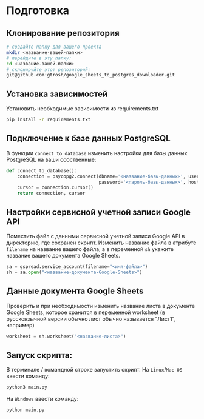 # Подготовка
## Клонирование репозитория
```bash
# создайте папку для вашего проекта
mkdir <название-вашей-папки>
# перейдите в эту папку:
cd <название-вашей-папки>
# склонируйте этот репозиторий:
git@github.com:gtrosh/google_sheets_to_postgres_downloader.git
```

## Установка зависимостей
Установить необходимые зависимости из requirements.txt
```bash
pip install -r requirements.txt
```

## Подключение к базе данных PostgreSQL
В функции `connect_to_database` изменить настройки для базы данных PostgreSQL на ваши собственные:
```Python
def connect_to_database():
    connection = psycopg2.connect(dbname='<название-базы-данных>', user='<имя-пользователя>',
                                  password='<пароль-базы-данных>', host='<хост>', port='<номер-порта>')
    cursor = connection.cursor()
    return connection, cursor
```

## Настройки сервисной учетной записи Google API
Поместить файл с данными сервисной учетной записи Google API в директорию, где сохранен скрипт. Изменить название файла в атрибуте `filename` на название вашего файла, а в переменной `sh` укажите название вашего документа Google Sheets.
```Python
sa = gspread.service_account(filename="<имя-файла>")
sh = sa.open("<название-документа-Google-Sheets>")
```

## Данные документа Google Sheets
Проверить и при необходимости изменить название листа в документе Google Sheets, которое хранится в переменной worksheet (в русскоязычной версии обычно лист обычно называется "Лист1", например)
```Python
worksheet = sh.worksheet("<название-листа>")
```

##  Запуск скрипта:
В терминале / командной строке запустить скрипт. 
На `Linux`/`Mac OS` ввести команду:
```bash
python3 main.py
```
На `Windows` ввести команду:
```bash
python main.py
```
